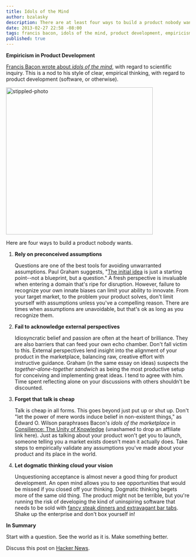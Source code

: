 ```yaml
---
title: Idols of the Mind
author: bzalasky
description: There are at least four ways to build a product nobody wants. 
date: 2013-02-27 22:58 -08:00
tags: francis bacon, idols of the mind, product development, empiricism, edward o. wilson, consilience
published: true
---
```


<strong>Empiricism in Product Development</strong>

[Francis Bacon wrote about *idols of the mind*](http://plato.stanford.edu/entries/francis-bacon/#Ido), with regard to scientific inquiry. This is a nod to his style of clear, empirical thinking, with regard to product development (software, or otherwise).

<img class="stippled-photo" width="402" height="402" src="https://s3.amazonaws.com/assets.stippleit.com/photos/39727404/original/Francis-Bacon-9194632-1-402.jpg?1362217204" alt="stippled-photo" data-stipple-photo-id="39727404" />

Here are four ways to build a product nobody wants.


1.  <strong>Rely on preconceived assumptions</strong>

    Questions are one of the best tools for avoiding unwarranted assumptions. Paul Graham suggests, "[The initial idea](http://paulgraham.com/ideas.html) is just a starting point--not a blueprint, but a question." A fresh perspective is invaluable when entering a domain that's ripe for disruption. However, failure to recognize your own innate biases can limit your ability to innovate. From your target market, to the problem your product solves, don't limit yourself with assumptions unless you've a compelling reason. There are times when assumptions are unavoidable, but that's ok as long as you recognize them. 


2.  <strong>Fail to acknowledge external perspectives</strong>

    Idiosyncratic belief and passion are often at the heart of brilliance. They are also barriers that can feed your own echo chamber. Don't fall victim to this. External perspectives lend insight into the alignment of your product in the marketplace, balancing raw, creative effort with instructive guidance. Graham (in the same essay on ideas) suspects the *together-alone-together sandwich* as being the most productive setup for conceiving and implementing great ideas. I tend to agree with him. Time spent reflecting alone on your discussions with others shouldn't be discounted.   


3.  <strong>Forget that talk is cheap</strong>

    Talk is cheap in all forms. This goes beyond just put up or shut up. Don't "let the power of mere words induce belief in non-existent things," as Edward O. Wilson paraphrases Bacon's *idols of the marketplace* in [Consilience: The Unity of Knowledge](http://www.amazon.com/gp/product/067976867X/ref=as_li_qf_sp_asin_tl?ie=UTF8&camp=1789&creative=9325&creativeASIN=067976867X&linkCode=as2&tag=rockhodigita-20) (unashamed to drop an affiliate link here). Just as talking about your product won't get you to launch, someone telling you a market exists doesn't mean it actually does. Take steps to empirically validate any assumptions you've made about your product and its place in the world.


4.  <strong>Let dogmatic thinking cloud your vision</strong>
    
    Unquestioning acceptance is almost never a good thing for product development. An open mind allows you to see opportunities that would be missed if you closed off your thinking. Dogmatic thinking begets more of the same old thing. The product might not be terrible, but you're running the risk of developing the kind of uninspiring software that needs to be sold with [fancy steak dinners and extravagant bar tabs](http://vimeo.com/2723800). Shake up the enterprise and don't box yourself in! 
    

<strong>In Summary</strong>

Start with a question. See the world as it is. Make something better.

Discuss this post on [Hacker News](http://news.ycombinator.com/item?id=5309157).